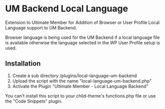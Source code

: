 # UM Backend Local Language
Extension to Ultimate Member for Addition of Browser or User Profile Local Language support to UM Backend.

Browser language is being used for the UM Backend if a local language file is available otherwise the language selected in the WP User Profile setup is used.
## Installation
1. Create a sub directory  /plugins/local-language-um-backend 
2. Upload the script with the name "local-language-um-backend.php"
3. Activate the Plugin "Ultimate Member - Local Language Backend"

You can't install this script to your child-theme's functions.php file or use the "Code Snippets" plugin.
